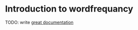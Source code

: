 # Introduction to wordfrequancy

TODO: write [great documentation](http://jacobian.org/writing/what-to-write/)
